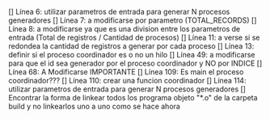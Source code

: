 
[] Línea 6: utilizar parametros de entrada para generar N procesos generadores
[] Línea 7: a modificarse por parametro (TOTAL_RECORDS)
[] Línea 8: a modificarse ya que es una division entre los parametros de entrada (Total de registros / Cantidad de procesos)
[] Línea 11: a verse si se redondea la cantidad de registros a generar por cada proceso
[] Línea 13: definir si el proceso coordinador es o no un hilo
[] Línea 49: a modificarse para que el id sea generador por el proceso coordinador y NO por INDICE
[] Línea 68: A Modificarse IMPORTANTE
[] Línea 109: Es main el proceso coordinador???
[] Línea 110: crear una funcion coordinador
[] Línea 114: utilizar parametros de entrada para generar N procesos generadores
[] Encontrar la forma de linkear todos los programa objeto "*.o" de la carpeta build y no linkearlos uno a uno como se hace ahora